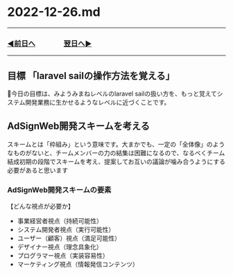 # 2022-12-26.md

---
### [◀️前日へ](https://github.com/yuasys/chatty-journal/blob/main/2022/12/2022-12-25.md)&emsp;&emsp;&emsp;&emsp;[翌日へ▶️](https://github.com/yuasys/chatty-journal/blob/main/2022/12/2022-12-27.md)
---


## 目標 「laravel sailの操作方法を覚える」

🐯今日の目標は、みようみまねレベルのlaravel sailの扱い方を、もっと覚えてシステム開発業務に生かせるようなレベルに近づくことです。

## AdSignWeb開発スキームを考える

スキームとは「枠組み」という意味です。大まかでも、一定の「全体像」のようなものがないと、チームメンバーの力の結集は困難になるので、なるべくチーム結成初期の段階でスキームを考え、提案してお互いの議論が噛み合うようにする必要があると思います

### AdSignWeb開発スキームの要素

【どんな視点が必要か】
- 事業経営者視点（持続可能性）
- システム開発者視点（実行可能性）
- ユーザー（顧客）視点（満足可能性）
- デザイナー視点（理念具象化）
- プログラマー視点（実装容易性）
- マーケティング視点（情報発信コンテンツ）
